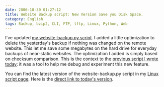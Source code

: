 ```yaml
---
date: 2006-10-30 01:27:12
title: Website Backup script: New Version Save you Disk Space.
category: English
tags: Backup, bzip2, CLI, FTP, lftp, Linux, Python, Web
---
```


I've updated [my website-backup.py script](https://kevin.deldycke.com/2006/04/script-to-automate-ftp-site-backup/). I added a little optimization to delete the yesterday's backup if nothing was changed on the remote website. This let me save some megabytes on the hard drive for everyday backups of near-static websites. The optimization I added is simply based on checksum comparison. This is the context to the [previous script I wrote today](https://kevin.deldycke.com/2006/10/find-duplicate-files-in-a-folder/): it was a tool to help me debug and experiment this new feature.

You can find the latest version of the website-backup.py script in my [Linux script page](https://kevin.deldycke.com/code/). Here is the [direct link to today's version](https://github.com/kdeldycke/scripts/blob/master/website-backup.py).
